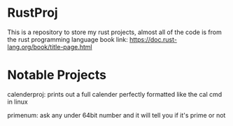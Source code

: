 # RustProj
This is a repository to store my rust projects, almost all of the code is from the rust programming
language book link: https://doc.rust-lang.org/book/title-page.html
# Notable Projects
calenderproj: prints out a full calender perfectly formatted like the cal cmd in linux

primenum: ask any under 64bit number and it will tell you if it's prime or not
